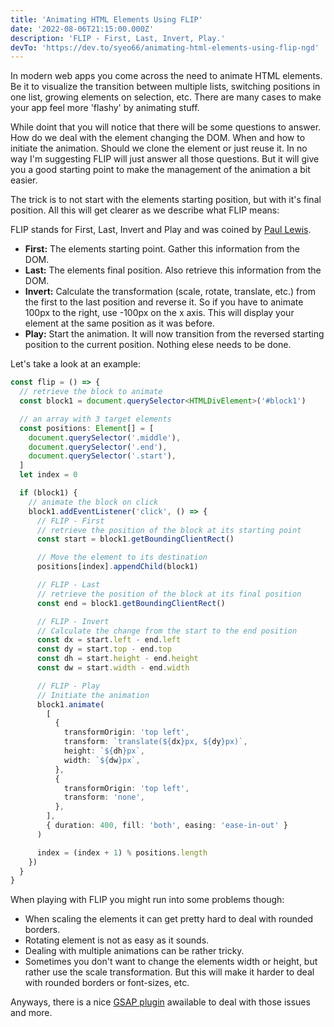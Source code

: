 ```yaml
---
title: 'Animating HTML Elements Using FLIP'
date: '2022-08-06T21:15:00.000Z'
description: 'FLIP - First, Last, Invert, Play.'
devTo: 'https://dev.to/syeo66/animating-html-elements-using-flip-ngd'
---
```

In modern web apps you come across the need to animate HTML elements. Be it to visualize the transition between multiple lists, switching positions in one list, growing elements on selection, etc. There are many cases to make your app feel more 'flashy' by animating stuff.

While doint that you will notice that there will be some questions to answer. How do we deal with the element changing the DOM. When and how to initiate the animation. Should we clone the element or just reuse it. In no way I'm suggesting FLIP will just answer all those questions. But it will give you a good starting point to make the management of the animation a bit easier.

The trick is to not start with the elements starting position, but with it's final position. All this will get clearer as we describe what FLIP means:

FLIP stands for First, Last, Invert and Play and was coined by [Paul Lewis](https://aerotwist.com/).

- **First:** The elements starting point. Gather this information from the DOM.
- **Last:** The elements final position. Also retrieve this information from the DOM.
- **Invert:** Calculate the transformation (scale, rotate, translate, etc.) from the first to the last position and reverse it. So if you have to animate 100px to the right, use -100px on the x axis. This will display your element at the same position as it was before.
- **Play:** Start the animation. It will now transition from the reversed starting position to the current position. Nothing elese needs to be done.

Let's take a look at an example:

```typescript
const flip = () => {
  // retrieve the block to animate
  const block1 = document.querySelector<HTMLDivElement>('#block1')

  // an array with 3 target elements
  const positions: Element[] = [
    document.querySelector('.middle'),
    document.querySelector('.end'),
    document.querySelector('.start'),
  ]
  let index = 0

  if (block1) {
    // animate the block on click
    block1.addEventListener('click', () => {
      // FLIP - First
      // retrieve the position of the block at its starting point
      const start = block1.getBoundingClientRect()

      // Move the element to its destination
      positions[index].appendChild(block1)

      // FLIP - Last
      // retrieve the position of the block at its final position
      const end = block1.getBoundingClientRect()

      // FLIP - Invert
      // Calculate the change from the start to the end position
      const dx = start.left - end.left
      const dy = start.top - end.top
      const dh = start.height - end.height
      const dw = start.width - end.width

      // FLIP - Play
      // Initiate the animation
      block1.animate(
        [
          {
            transformOrigin: 'top left',
            transform: `translate(${dx}px, ${dy}px)`,
            height: `${dh}px`,
            width: `${dw}px`,
          },
          {
            transformOrigin: 'top left',
            transform: 'none',
          },
        ],
        { duration: 400, fill: 'both', easing: 'ease-in-out' }
      )

      index = (index + 1) % positions.length
    })
  }
}
```

When playing with FLIP you might run into some problems though:

- When scaling the elements it can get pretty hard to deal with rounded borders.
- Rotating element is not as easy as it sounds.
- Dealing with multiple animations can be rather tricky.
- Sometimes you don't want to change the elements width or height, but rather use the scale transformation. But this will make it harder to deal with rounded borders or font-sizes, etc.

Anyways, there is a nice [GSAP plugin](https://greensock.com/docs/v3/Plugins/Flip/) awailable to deal with those issues and more.
